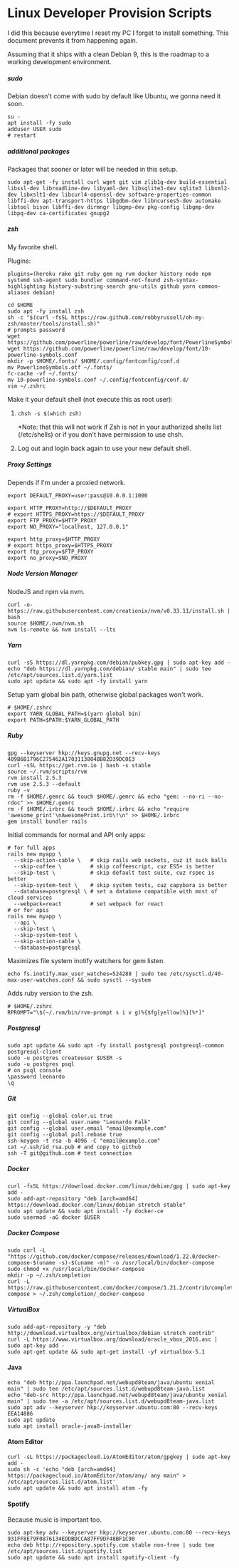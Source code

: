 # Linux Developer Provision Scripts

I did this because everytime I reset my PC I forget to install something. This document prevents it from happening again.

Assuming that it ships with a clean Debian 9, this is the roadmap to a working development environment.

##### sudo

Debian doesn't come with sudo by default like Ubuntu, we gonna need it soon.

```shell
su -
apt install -fy sudo
adduser USER sudo
# restart
```

##### additional packages

Packages that sooner or later will be needed in this setup.

```shell
sudo apt-get -fy install curl wget git vim zlib1g-dev build-essential libssl-dev libreadline-dev libyaml-dev libsqlite3-dev sqlite3 libxml2-dev libxslt1-dev libcurl4-openssl-dev software-properties-common libffi-dev apt-transport-https libgdbm-dev libncurses5-dev automake libtool bison libffi-dev dirmngr libgmp-dev pkg-config libgmp-dev libpq-dev ca-certificates gnupg2
```

##### zsh

My favorite shell.

Plugins:

`plugins=(heroku rake git ruby gem ng rvm docker history node npm systemd ssh-agent sudo bundler command-not-found zsh-syntax-highlighting history-substring-search gnu-utils github yarn common-aliases debian)`

```shell
cd $HOME
sudo apt -fy install zsh
sh -c "$(curl -fsSL https://raw.github.com/robbyrussell/oh-my-zsh/master/tools/install.sh)"
# prompts password
wget https://github.com/powerline/powerline/raw/develop/font/PowerlineSymbols.otf
wget https://github.com/powerline/powerline/raw/develop/font/10-powerline-symbols.conf
mkdir -p $HOME/.fonts/ $HOME/.config/fontconfig/conf.d
mv PowerlineSymbols.otf ~/.fonts/
fc-cache -vf ~/.fonts/
mv 10-powerline-symbols.conf ~/.config/fontconfig/conf.d/
vim ~/.zshrc
```

Make it your default shell (not execute this as root user): 

1. `chsh -s $(which zsh)`

    *Note: that this will not work if Zsh is not in your authorized shells list (/etc/shells) or if you don't have permission to use chsh.
2. Log out and login back again to use your new default shell.


##### Proxy Settings

Depends if I'm under a proxied network.

```shell
export DEFAULT_PROXY=user:pass@10.0.0.1:1000

export HTTP_PROXY=http://$DEFAULT_PROXY
# export HTTPS_PROXY=https://$DEFAULT_PROXY
export FTP_PROXY=$HTTP_PROXY
export NO_PROXY="localhost, 127.0.0.1"

export http_proxy=$HTTP_PROXY
# export https_proxy=$HTTPS_PROXY
export ftp_proxy=$FTP_PROXY
export no_proxy=$NO_PROXY
```

##### Node Version Manager

NodeJS and npm via nvm.

```shell
curl -o- https://raw.githubusercontent.com/creationix/nvm/v0.33.11/install.sh | bash
source $HOME/.nvm/nvm.sh
nvm ls-remote && nvm install --lts
```

##### Yarn

```shell
curl -sS https://dl.yarnpkg.com/debian/pubkey.gpg | sudo apt-key add -
echo "deb https://dl.yarnpkg.com/debian/ stable main" | sudo tee /etc/apt/sources.list.d/yarn.list
sudo apt update && sudo apt -fy install yarn
```

Setup yarn global bin path, otherwise global packages won't work.

```shell
# $HOME/.zshrc
export YARN_GLOBAL_PATH=$(yarn global bin)
export PATH=$PATH:$YARN_GLOBAL_PATH
```

##### Ruby
```shell
gpg --keyserver hkp://keys.gnupg.net --recv-keys 409B6B1796C275462A1703113804BB82D39DC0E3
curl -sSL https://get.rvm.io | bash -s stable
source ~/.rvm/scripts/rvm
rvm install 2.5.3
rvm use 2.5.3 --default
ruby -v
rm -f $HOME/.gemrc && touch $HOME/.gemrc && echo "gem: --no-ri --no-rdoc" >> $HOME/.gemrc
rm -f $HOME/.irbrc && touch $HOME/.irbrc && echo "require 'awesome_print'\nAwesomePrint.irb\!\n" >> $HOME/.irbrc
gem install bundler rails
```

Initial commands for normal and API only apps:

```
# for full apps
rails new myapp \
  --skip-action-cable \   # skip rails web sockets, cuz it suck balls
  --skip-coffee \         # skip coffeescript, cuz ES5+ is better
  --skip-test \           # skip default test suite, cuz rspec is better
  --skip-system-test \    # skip system tests, cuz capybara is better
  --database=postgresql \ # set a database compatible with most of cloud services
  --webpack=react         # set webpack for react
# or for apis
rails new myapp \
  --api \
  --skip-test \
  --skip-system-test \
  --skip-action-cable \
  --database=postgresql
```

Maximizes file system inotify watchers for gem listen.

```shell
echo fs.inotify.max_user_watches=524288 | sudo tee /etc/sysctl.d/40-max-user-watches.conf && sudo sysctl --system
```

Adds ruby version to the zsh.

```shell
# $HOME/.zshrc
RPROMPT="\$(~/.rvm/bin/rvm-prompt s i v g)%{$fg[yellow]%}[%*]"
```

##### Postgresql

```shell
sudo apt update && sudo apt -fy install postgresql postgresql-common postgresql-client
sudo -u postgres createuser $USER -s
sudo -u postgres psql
# on psql console
\password leonardo
\q
```

##### Git
```shell
git config --global color.ui true
git config --global user.name "Leonardo Falk"
git config --global user.email "email@example.com"
git config --global pull.rebase true
ssh-keygen -t rsa -b 4096 -C "email@example.com"
cat ~/.ssh/id_rsa.pub # and copy to github
ssh -T git@github.com # test connection
```

##### Docker

```shell
curl -fsSL https://download.docker.com/linux/debian/gpg | sudo apt-key add -
sudo add-apt-repository "deb [arch=amd64] https://download.docker.com/linux/debian stretch stable"
sudo apt update && sudo apt install -fy docker-ce
sudo usermod -aG docker $USER
```

##### Docker Compose

```shell
sudo curl -L "https://github.com/docker/compose/releases/download/1.22.0/docker-compose-$(uname -s)-$(uname -m)" -o /usr/local/bin/docker-compose
sudo chmod +x /usr/local/bin/docker-compose
mkdir -p ~/.zsh/completion
curl -L https://raw.githubusercontent.com/docker/compose/1.21.2/contrib/completion/zsh/_docker-compose > ~/.zsh/completion/_docker-compose
```

##### VirtualBox

```shell
sudo add-apt-repository -y "deb http://download.virtualbox.org/virtualbox/debian stretch contrib"
curl -L https://www.virtualbox.org/download/oracle_vbox_2016.asc | sudo apt-key add -
sudo apt-get update && sudo apt-get install -yf virtualbox-5.1
```

#### Java

```shell
echo "deb http://ppa.launchpad.net/webupd8team/java/ubuntu xenial main" | sudo tee /etc/apt/sources.list.d/webupd8team-java.list
echo "deb-src http://ppa.launchpad.net/webupd8team/java/ubuntu xenial main" | sudo tee -a /etc/apt/sources.list.d/webupd8team-java.list
sudo apt adv --keyserver hkp://keyserver.ubuntu.com:80 --recv-keys EEA14886
sudo apt update
sudo apt install oracle-java8-installer
```

#### Atom Editor

```shell
curl -sL https://packagecloud.io/AtomEditor/atom/gpgkey | sudo apt-key add -
sudo sh -c 'echo "deb [arch=amd64] https://packagecloud.io/AtomEditor/atom/any/ any main" > /etc/apt/sources.list.d/atom.list'
sudo apt update && sudo apt install atom -fy
```

#### Spotify

Because music is important too.

```shell
sudo apt-key adv --keyserver hkp://keyserver.ubuntu.com:80 --recv-keys 931FF8E79F0876134EDDBDCCA87FF9DF48BF1C90
echo deb http://repository.spotify.com stable non-free | sudo tee /etc/apt/sources.list.d/spotify.list
sudo apt update && sudo apt install spotify-client -fy
```

